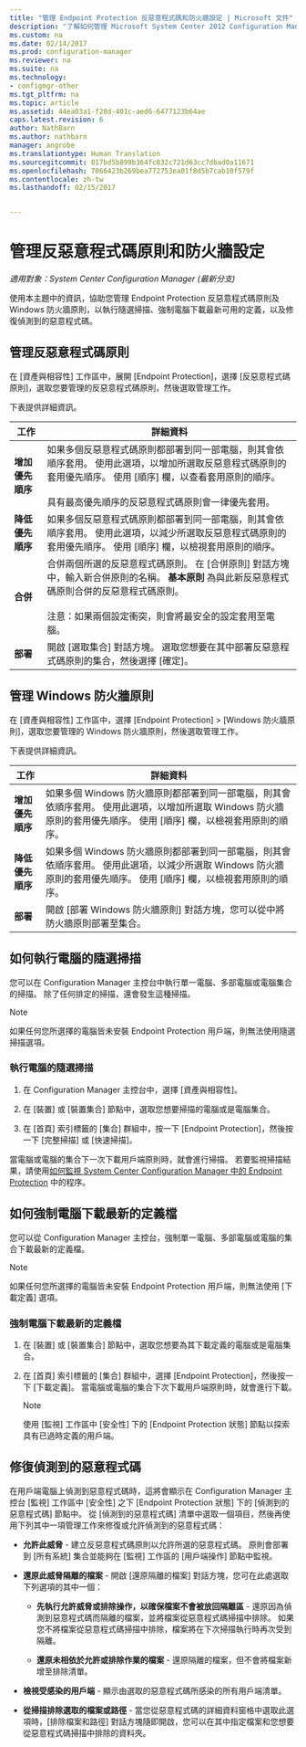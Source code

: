 ```yaml
---
title: "管理 Endpoint Protection 反惡意程式碼和防火牆設定 | Microsoft 文件"
description: "了解如何管理 Microsoft System Center 2012 Configuration Manager 中的 Endpoint Protection 反惡意程式碼原則和 Windows 防火牆原則。"
ms.custom: na
ms.date: 02/14/2017
ms.prod: configuration-manager
ms.reviewer: na
ms.suite: na
ms.technology:
- configmgr-other
ms.tgt_pltfrm: na
ms.topic: article
ms.assetid: 44ea03a1-f28d-401c-aed6-6477123b64ae
caps.latest.revision: 6
author: NathBarn
ms.author: nathbarn
manager: angrobe
ms.translationtype: Human Translation
ms.sourcegitcommit: 017bd5b899b364fc832c721d63cc7dbad0a11671
ms.openlocfilehash: 7066423b269bea772753ea01f8d5b7cab10f579f
ms.contentlocale: zh-tw
ms.lasthandoff: 02/15/2017


---
```

# <a name="manage-antimalware-policies-and-firewall-settings"></a>管理反惡意程式碼原則和防火牆設定

*適用對象：System Center Configuration Manager (最新分支)*

使用本主題中的資訊，協助您管理 Endpoint Protection 反惡意程式碼原則及 Windows 防火牆原則，以執行隨選掃描、強制電腦下載最新可用的定義，以及修復偵測到的惡意程式碼。  


## <a name="manage-antimalware-policies"></a>管理反惡意程式碼原則  
 在 [資產與相容性] 工作區中，展開 [Endpoint Protection]，選擇 [反惡意程式碼原則]，選取您要管理的反惡意程式碼原則，然後選取管理工作。  

 下表提供詳細資訊。  

|工作|詳細資料|  
|----------|-------------|  
|**增加優先順序**|如果多個反惡意程式碼原則都部署到同一部電腦，則其會依順序套用。 使用此選項，以增加所選取反惡意程式碼原則的套用優先順序。 使用 [順序] 欄，以查看套用原則的順序。<br /><br /> 具有最高優先順序的反惡意程式碼原則會一律優先套用。|  
|**降低優先順序**|如果多個反惡意程式碼原則都部署到同一部電腦，則其會依順序套用。 使用此選項，以減少所選取反惡意程式碼原則的套用優先順序。 使用 [順序]  欄，以檢視套用原則的順序。|  
|**合併**|合併兩個所選的反惡意程式碼原則。 在 [合併原則]  對話方塊中，輸入新合併原則的名稱。 **基本原則** 為與此新反惡意程式碼原則合併的反惡意程式碼原則。<br /><br /> 注意：如果兩個設定衝突，則會將最安全的設定套用至電腦。|  
|**部署**|開啟 [選取集合]  對話方塊。 選取您想要在其中部署反惡意程式碼原則的集合，然後選擇 [確定]。|  

## <a name="manage-windows-firewall-policies"></a>管理 Windows 防火牆原則  
 在 [資產與相容性] 工作區中，選擇 [Endpoint Protection] > [Windows 防火牆原則]，選取您要管理的 Windows 防火牆原則，然後選取管理工作。  

 下表提供詳細資訊。  

|工作|詳細資料|  
|----------|-------------|  
|**增加優先順序**|如果多個 Windows 防火牆原則都部署到同一部電腦，則其會依順序套用。 使用此選項，以增加所選取 Windows 防火牆原則的套用優先順序。 使用 [順序]  欄，以檢視套用原則的順序。|  
|**降低優先順序**|如果多個 Windows 防火牆原則都部署到同一部電腦，則其會依順序套用。 使用此選項，以減少所選取 Windows 防火牆原則的套用優先順序。 使用 [順序]  欄，以檢視套用原則的順序。|  
|**部署**|開啟 [部署 Windows 防火牆原則] 對話方塊，您可以從中將防火牆原則部署至集合。|  

## <a name="how-to-perform-an-on-demand-scan-of-computers"></a>如何執行電腦的隨選掃描  
 您可以在 Configuration Manager 主控台中執行單一電腦、多部電腦或電腦集合的掃描。 除了任何排定的掃描，還會發生這種掃描。

> [!NOTE]  
>  如果任何您所選擇的電腦皆未安裝 Endpoint Protection 用戶端，則無法使用隨選掃描選項。  

### <a name="to-perform-an-on-demand-scan-of-computers"></a>執行電腦的隨選掃描  

1.  在 Configuration Manager 主控台中，選擇 [資產與相容性]。  

2.  在 [裝置]  或 [裝置集合]  節點中，選取您想要掃描的電腦或是電腦集合。  

3.  在 [首頁] 索引標籤的 [集合] 群組中，按一下 [Endpoint Protection]，然後按一下 [完整掃描] 或 [快速掃描]。  

 當電腦或電腦的集合下一次下載用戶端原則時，就會進行掃描。 若要監視掃描結果，請使用[如何監視 System Center Configuration Manager 中的 Endpoint Protection](../../protect/deploy-use/monitor-endpoint-protection.md) 中的程序。  

## <a name="how-to-force-computers-to-download-the-latest-definition-files"></a>如何強制電腦下載最新的定義檔  
 您可以從 Configuration Manager 主控台，強制單一電腦、多部電腦或電腦的集合下載最新的定義檔。  

> [!NOTE]  
>  如果任何您所選擇的電腦皆未安裝 Endpoint Protection 用戶端，則無法使用 [下載定義] 選項。  

### <a name="to-force-computers-to-download-the-latest-definition-files"></a>強制電腦下載最新的定義檔  

1.  在 [裝置]  或 [裝置集合]  節點中，選取您想要為其下載定義的電腦或是電腦集合。  

2.  在 [首頁] 索引標籤的 [集合] 群組中，選擇 [Endpoint Protection]，然後按一下 [下載定義]。 當電腦或電腦的集合下次下載用戶端原則時，就會進行下載。  

    > [!NOTE]  
    >  使用 [監視] 工作區中 [安全性] 下的 [Endpoint Protection 狀態] 節點以探索具有已過時定義的用戶端。  

## <a name="remediate-detected-malware"></a>修復偵測到的惡意程式碼  
 在用戶端電腦上偵測到惡意程式碼時，這將會顯示在 Configuration Manager 主控台 [監視] 工作區中 [安全性] 之下 [Endpoint Protection 狀態] 下的 [偵測到的惡意程式碼] 節點中。 從 [偵測到的惡意程式碼]  清單中選取一個項目，然後再使用下列其中一項管理工作來修復或允許偵測到的惡意程式碼：  

-   **允許此威脅** - 建立反惡意程式碼原則以允許所選的惡意程式碼。 原則會部署到 [所有系統]  集合並能夠在 [監視]  工作區的 [用戶端操作]  節點中監視。  

-   **還原此威脅隔離的檔案** - 開啟 [還原隔離的檔案] 對話方塊，您可在此處選取下列選項的其中一個：  

    -   **先執行允許威脅或排除操作，以確保檔案不會被放回隔離區** - 還原因為偵測到惡意程式碼而隔離的檔案，並將檔案從惡意程式碼掃描中排除。 如果您不將檔案從惡意程式碼掃描中排除，檔案將在下次掃描執行時再次受到隔離。  

    -   **還原未相依於允許或排除作業的檔案** - 還原隔離的檔案，但不會將檔案新增至排除清單。  

-   **檢視受感染的用戶端** - 顯示由選取的惡意程式碼所感染的所有用戶端清單。  

-   **從掃描排除選取的檔案或路徑** - 當您從惡意程式碼的詳細資料窗格中選取此選項時，[排除檔案和路徑] 對話方塊隨即開啟，您可以在其中指定檔案和您想要從惡意程式碼掃描中排除的資料夾。

